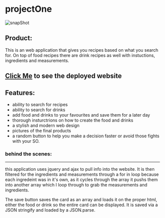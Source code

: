 # projectOne

![snapShot]()

## Product:

This is an web application that gives you recipes based on what you search for. On top of food recipes there are drink recipes as well with instuctions, ingredients and measurements.

## [Click Me](https://johnmohr.github.io/projectOne/) to see the deployed website

## Features:

- ability to search for recipes
- ability to search for drinks
- add food and drinks to your favourites and save them for a later day
- thorough insturctrions on how to create the food and drinks
- a stylish and modern web design
- pictures of the final products
- a random button to help you make a decision faster or avoid those fights with your SO.

### behind the scenes:

---

this application uses jquery and ajax to pull info into the website. It is then filtered for the ingredients and measurements through a for in loop because each ingredeint was in it's own, as it cycles through the array it pushs them into another array which I loop through to grab the measurements and ingredients.

The save button saves the card as an array and loads it on the proper html, either the food or drink so the entire card can be displayed. It is saved via a JSON stringify and loaded by a JSON.parse.

